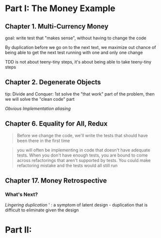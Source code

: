 # Part I: The Money Example
## Chapter 1. Multi-Currency Money
goal: write test that "makes sense", without having to change the code

By duplication before we go on to the next text, we maximize out chance of being able to get the next test running with one and only one change

TDD is not about teeny-tiny steps, it's about being able to take teeny-tiny steps

## Chapter 2. Degenerate Objects

tip: Divide and Conquer: 1st solve the "that work" part of the problem, then we will solve the "clean code" part

*Obvious Implementation*
*aliasing*

## Chapter 6. Equality for All, Redux
> Before we change the code, we'll write the tests that should have been there in the first time

> you will often be implementing in code that doesn't have adequate tests. When you don't have enough tests, you are bound to come across refactorings that aren't supported by tests. You could make refactoring mistake and the tests would all still run

## Chapter 17. Money Retrospective
### What's Next?
*Lingering duplication* ' : a symptom of latent design - duplication that is difficult to eliminate given the design 

# Part II: 
